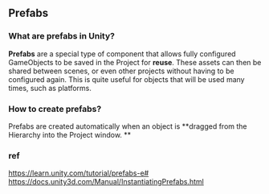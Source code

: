 ## Prefabs

### What are prefabs in Unity?

**Prefabs** are a special type of component that allows fully configured GameObjects to be saved in the Project for **reuse**.
These assets can then be shared between scenes, or even other projects without having to be configured again. This is quite useful for objects that will be used many times, such as platforms.

### How to create prefabs?
Prefabs are created automatically when an object is **dragged from the Hierarchy into the Project window. **





### ref
https://learn.unity.com/tutorial/prefabs-e# \
https://docs.unity3d.com/Manual/InstantiatingPrefabs.html
